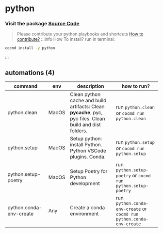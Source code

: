 # python
### Visit the package [ Source Code ](https://github.com/cocmd/hub/tree/master/packages/python)
> Please contribute your python playbooks and shortcuts
> [How to contribute?](https://github.com/cocmd/hub/blob/master/CONTRIBUTING.md)
:::info How To Install?
run in terminal:
```bash
cocmd install -y python
```
:::
## automations (4)
| command | env | description | how to run? |
| --- | --- | --- | --- |
| python.clean | MacOS | Clean python cache and build artifacts: Clean __pycache__, pyc, pyo files. Clean build and dist folders.  | run `python.clean` or `cocmd run python.clean` |
| python.setup | MacOS | Setup python: install Python. Python VSCode plugins. Conda.  | run `python.setup` or `cocmd run python.setup` |
| python.setup-poetry | MacOS | Setup Poetry for Python development | run `python.setup-poetry` or `cocmd run python.setup-poetry` |
| python.conda-env-create | Any | Create a conda environment | run `python.conda-env-create` or `cocmd run python.conda-env-create` |


